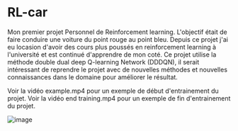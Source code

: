 # RL-car
Mon premier projet Personnel de Reinforcement learning.
L'objectif était de faire conduire une voiture du point rouge au point bleu.
Depuis ce projet j'ai eu locasion d'avoir des cours plus poussés en reinforcement learning à l'université et est continué d'apprendre de mon coté.
Ce projet utilise la méthode double dual deep Q-learning Network (DDDQN), il serait intéressant de reprendre le projet avec de nouvelles méthodes et nouvelles connaissances dans le domaine pour améliorer le résultat. 

Voir la vidéo example.mp4 pour un exemple de début d'entrainement du projet. 
Voir la vidéo end training.mp4 pour un exemple de fin d'entrainement du projet. 

![image](https://user-images.githubusercontent.com/40719576/229764188-b6571709-e5f1-4ee7-8e21-1d3e8ac5b0ed.png)
